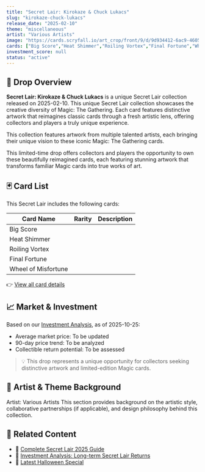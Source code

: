 ```yaml
---
title: "Secret Lair: Kirokaze & Chuck Lukacs"
slug: "kirokaze-chuck-lukacs"
release_date: "2025-02-10"
theme: "miscellaneous"
artist: "Various Artists"
image: "https://cards.scryfall.io/art_crop/front/9/d/9d934412-6ac9-4605-8675-07f74ed106a0.jpg?1738927994"
cards: ["Big Score","Heat Shimmer","Roiling Vortex","Final Fortune","Wheel of Misfortune"]
investment_score: null
status: "active"
---
```


## 💠 Drop Overview
**Secret Lair: Kirokaze & Chuck Lukacs** is a unique Secret Lair collection released on 2025-02-10. This unique Secret Lair collection showcases the creative diversity of Magic: The Gathering. Each card features distinctive artwork that reimagines classic cards through a fresh artistic lens, offering collectors and players a truly unique experience.

This collection features artwork from multiple talented artists, each bringing their unique vision to these iconic Magic: The Gathering cards.

This limited-time drop offers collectors and players the opportunity to own these beautifully reimagined cards, each featuring stunning artwork that transforms familiar Magic cards into true works of art.

## 🃏 Card List
This Secret Lair includes the following cards:

| Card Name | Rarity | Description |
|-----------|---------|-------------|
| Big Score |  |  |
| Heat Shimmer |  |  |
| Roiling Vortex |  |  |
| Final Fortune |  |  |
| Wheel of Misfortune |  |  |

👉 [View all card details](/cards?drop=kirokaze-chuck-lukacs)

## 📈 Market & Investment
Based on our [Investment Analysis](/investment/kirokaze-chuck-lukacs), as of 2025-10-25:
- Average market price: To be updated
- 90-day price trend: To be analyzed
- Collectible return potential: To be assessed

> 💡 This drop represents a unique opportunity for collectors seeking distinctive artwork and limited-edition Magic cards.

## 🎨 Artist & Theme Background
Artist: Various Artists
This section provides background on the artistic style, collaborative partnerships (if applicable), and design philosophy behind this collection.

## 🔗 Related Content
- 📰 [Complete Secret Lair 2025 Guide](/news/secret-lair-2025-complete-guide)
- 💼 [Investment Analysis: Long-term Secret Lair Returns](/investment)
- 🎃 [Latest Halloween Special](/drops/secret-scare-superdrop-2025)